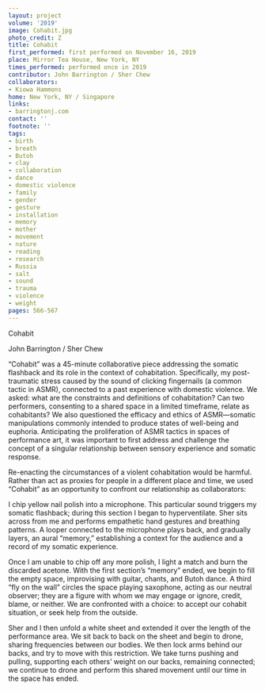 ```yaml
---
layout: project
volume: '2019'
image: Cohabit.jpg
photo_credit: Z
title: Cohabit
first_performed: first performed on November 16, 2019
place: Mirror Tea House, New York, NY
times_performed: performed once in 2019
contributor: John Barrington / Sher Chew
collaborators:
- Kiowa Hammons
home: New York, NY / Singapore
links:
- barringtonj.com
contact: ''
footnote: ''
tags:
- birth
- breath
- Butoh
- clay
- collaboration
- dance
- domestic violence
- family
- gender
- gesture
- installation
- memory
- mother
- movement
- nature
- reading
- research
- Russia
- salt
- sound
- trauma
- violence
- weight
pages: 566-567
---
```



Cohabit

John Barrington / Sher Chew

“Cohabit” was a 45-minute collaborative piece addressing the somatic flashback and its role in the context of cohabitation. Specifically, my post-traumatic stress caused by the sound of clicking fingernails (a common tactic in ASMR), connected to a past experience with domestic violence. We asked: what are the constraints and definitions of cohabitation? Can two performers, consenting to a shared space in a limited timeframe, relate as cohabitants? We also questioned the efficacy and ethics of ASMR—somatic manipulations commonly intended to produce states of well-being and euphoria. Anticipating the proliferation of ASMR tactics in spaces of performance art, it was important to first address and challenge the concept of a singular relationship between sensory experience and somatic response.

Re-enacting the circumstances of a violent cohabitation would be harmful. Rather than act as proxies for people in a different place and time, we used “Cohabit” as an opportunity to confront our relationship as collaborators:

I chip yellow nail polish into a microphone. This particular sound triggers my somatic flashback; during this section I began to hyperventilate. Sher sits across from me and performs empathetic hand gestures and breathing patterns. A looper connected to the microphone plays back, and gradually layers, an aural “memory,” establishing a context for the audience and a record of my somatic experience.

Once I am unable to chip off any more polish, I light a match and burn the discarded acetone. With the first section’s “memory” ended, we begin to fill the empty space, improvising with guitar, chants, and Butoh dance. A third “fly on the wall” circles the space playing saxophone, acting as our neutral observer; they are a figure with whom we may engage or ignore, credit, blame, or neither. We are confronted with a choice: to accept our cohabit situation, or seek help from the outside.

Sher and I then unfold a white sheet and extended it over the length of the performance area. We sit back to back on the sheet and begin to drone, sharing frequencies between our bodies. We then lock arms behind our backs, and try to move with this restriction. We take turns pushing and pulling, supporting each others’ weight on our backs, remaining connected; we continue to drone and perform this shared movement until our time in the space has ended.
